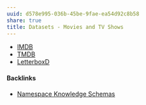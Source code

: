 ```yaml
---
uuid: d578e995-036b-45be-9fae-ea54d92c8b58
share: true
title: Datasets - Movies and TV Shows
---
```

* [IMDB](/IMDB)
* [TMDB](/TMDB)
* [LetterboxD](/LetterboxD)

#### Backlinks

* [Namespace Knowledge Schemas](/98674655-97b4-4c2d-a7ce-4ae6967044ac)